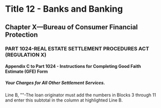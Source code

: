 
# Title 12 - Banks and Banking
## Chapter X—Bureau of Consumer Financial Protection
### PART 1024-REAL ESTATE SETTLEMENT PROCEDURES ACT (REGULATION X)
#### Appendix C to Part 1024 - Instructions for Completing Good Faith Estimate (GFE) Form
##### Your Charges for All Other Settlement Services.

Line B, ""-The loan originator must add the numbers in Blocks 3 through 11 and enter this subtotal in the column at highlighted Line B.
